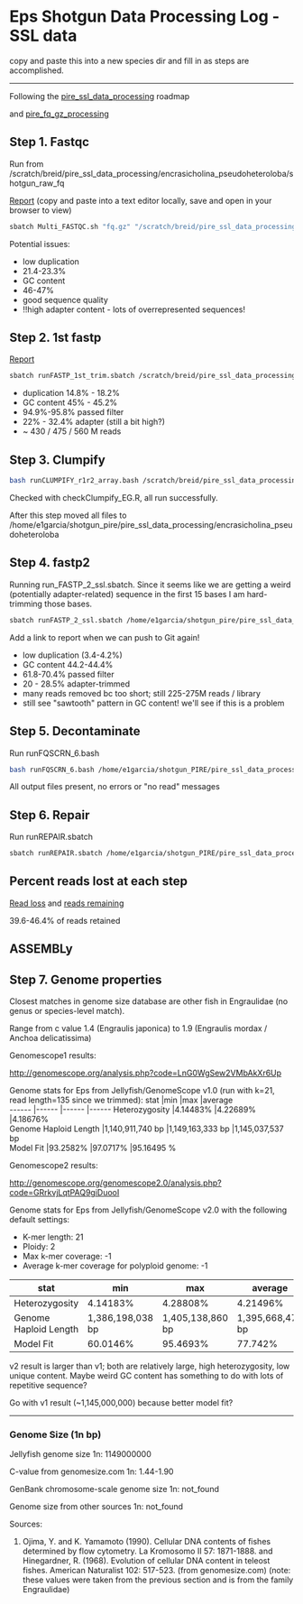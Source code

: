 # Eps Shotgun Data Processing Log -SSL data

copy and paste this into a new species dir and fill in as steps are accomplished.

---

Following the [pire_ssl_data_processing](https://github.com/philippinespire/pire_ssl_data_processing) roadmap 

and [pire_fq_gz_processing](https://github.com/philippinespire/pire_fq_gz_processing)

## Step 1. Fastqc

Run from /scratch/breid/pire_ssl_data_processing/encrasicholina_pseudoheteroloba/shotgun_raw_fq

[Report](https://raw.githubusercontent.com/philippinespire/pire_ssl_data_processing/main/encrasicholina_pseudoheteroloba/Multi_FASTQC/multiqc_report_fq.gz.html?token=GHSAT0AAAAAABHRMAUPRYBB4LKD3R5VCJGYYTMRXZA) (copy and paste into a text editor locally, save and open in your browser to view)
```sh
sbatch Multi_FASTQC.sh "fq.gz" "/scratch/breid/pire_ssl_data_processing/encrasicholina_pseudoheteroloba/shotgun_raw_fq" 
```

Potential issues:

* low duplication
* 21.4-23.3%
* GC content
* 46-47%
* good sequence quality
* !!high adapter content - lots of overrepresented sequences!

## Step 2. 1st fastp

[Report](https://raw.githubusercontent.com/philippinespire/pire_ssl_data_processing/main/encrasicholina_pseudoheteroloba/fq_fp1/1st_fastp_report.html?token=GHSAT0AAAAAABHRMAUOT6S7S7CDFSEDOILOYTP5RWQ)

```sh
sbatch runFASTP_1st_trim.sbatch /scratch/breid/pire_ssl_data_processing/encrasicholina_pseudoheteroloba/shotgun_raw_fq /scratch/breid/pire_ssl_data_processing/encrasicholina_pseudoheteroloba/fq_fp1
```

* duplication 14.8% - 18.2%
* GC content 45% - 45.2%
* 94.9%-95.8% passed filter
* 22% - 32.4% adapter (still a bit high?)
* ~ 430 / 475 / 560 M reads

## Step 3. Clumpify

```sh
bash runCLUMPIFY_r1r2_array.bash /scratch/breid/pire_ssl_data_processing/encrasicholina_pseudoheteroloba/fq_fp1 /scratch/breid/pire_ssl_data_processing/encrasicholina_pseudoheteroloba/fq_fp1_clmp /scratch/breid 20
```

Checked with checkClumpify_EG.R, all run successfully.

After this step moved all files to /home/e1garcia/shotgun_pire/pire_ssl_data_processing/encrasicholina_pseudoheteroloba

## Step 4. fastp2

Running run_FASTP_2_ssl.sbatch. Since it seems like we are getting a weird (potentially adapter-related) sequence in the first 15 bases I am hard-trimming those bases. 

```sh
sbatch runFASTP_2_ssl.sbatch /home/e1garcia/shotgun_pire/pire_ssl_data_processing/encrasicholina_pseudoheteroloba/fq_fp1_clmp /home/e1garcia/shotgun_pire/pire_ssl_data_processing/encrasicholina_pseudoheteroloba/fq_fp1_clmp_fp2 15
```

Add a link to report when we can push to Git again! 

* low duplication (3.4-4.2%)
* GC content 44.2-44.4%
* 61.8-70.4% passed filter
* 20 - 28.5% adapter-trimmed
* many reads removed bc too short; still 225-275M reads / library
* still see "sawtooth" pattern in GC content! we'll see if this is a problem

## Step 5. Decontaminate

Run runFQSCRN_6.bash

```sh
bash runFQSCRN_6.bash /home/e1garcia/shotgun_PIRE/pire_ssl_data_processing/encrasicholina_pseudoheteroloba/fq_fp1_clmp_fp2 /home/e1garcia/shotgun_PIRE/pire_ssl_data_processing/encrasicholina_pseudoheteroloba/fq_fp1_clmp_fp2_fqscrn 20
```

All output files present, no errors or "no read" messages

## Step 6. Repair

Run runREPAIR.sbatch

```sh
sbatch runREPAIR.sbatch /home/e1garcia/shotgun_PIRE/pire_ssl_data_processing/encrasicholina_pseudoheteroloba/fq_fp1_clmp_fp2_fqscrn /home/e1garcia/shotgun_PIRE/pire_ssl_data_processing/encrasicholina_pseudoheteroloba/fq_fp1_clmp_fp2_fqscrn_repaired 40
```

## Percent reads lost at each step

[Read loss](https://github.com/philippinespire/pire_ssl_data_processing/blob/main/encrasicholina_pseudoheteroloba/preprocess_read_change/readLoss_table.tsv) and [reads remaining](https://github.com/philippinespire/pire_ssl_data_processing/blob/main/encrasicholina_pseudoheteroloba/preprocess_read_change/readsRemaining_table.tsv)

39.6-46.4% of reads retained

## ASSEMBLy

## Step 7. Genome properties

Closest matches in genome size database are other fish in Engraulidae (no genus or species-level match).

Range from c value 1.4 (Engraulis japonica) to 1.9 (Engraulis mordax / Anchoa delicatissima)

Genomescope1 results:

http://genomescope.org/analysis.php?code=LnG0WgSew2VMbAkXr6Up

Genome stats for Eps from Jellyfish/GenomeScope v1.0 (run with k=21, read length=135 since we trimmed): 
stat	|min	|max	|average	
------	|------	|------	|------	
Heterozygosity	|4.14483%	|4.22689%	|4.18676%	
Genome Haploid Length	|1,140,911,740 bp	|1,149,163,333 bp	|1,145,037,537 bp	
Model Fit	|93.2582%	|97.0717%	|95.16495 %	

Genomescope2 results:

http://genomescope.org/genomescope2.0/analysis.php?code=GRrkvjLqtPAQ9giDuooI

Genome stats for Eps from Jellyfish/GenomeScope v2.0 with the following default settings:
* K-mer length: 21
* Ploidy: 2
* Max k-mer coverage: -1
* Average k-mer coverage for polyploid genome: -1

stat    |min    |max    |average
------  |------ |------ |------
Heterozygosity  |4.14183%      |4.28808%|      4.21496%
Genome Haploid Length   |1,386,198,038 bp |1,405,138,860 bp |1,395,668,479 bp
Model Fit       |60.0146%       |95.4693%       |77.742%


v2 result is larger than v1; both are relatively large, high heterozygosity, low unique content. Maybe weird GC content has something to do with lots of repetitive sequence?

Go with v1 result (~1,145,000,000) because better model fit?

---

### Genome Size (1n bp)

Jellyfish genome size 1n: 1149000000

C-value from genomesize.com 1n: 1.44-1.90

GenBank chromosome-scale genome size 1n: not_found

Genome size from other sources 1n: not_found

Sources: 
1. Ojima, Y. and K. Yamamoto (1990). Cellular DNA contents of fishes determined by flow cytometry. La Kromosomo II 57: 1871-1888. and Hinegardner, R. (1968). Evolution of cellular DNA content in teleost fishes. American Naturalist 102: 517-523. (from genomesize.com) (note: these values were taken from the previous section and is from the family Engraulidae)
